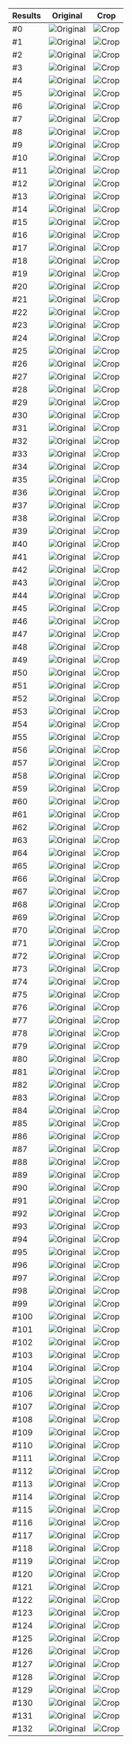 Results | Original | Crop
--- | --- | --- 
#0 | ![Original](images/original/5611260-000.png?raw=true "Original") | ![Crop](images/crop/5611260-000.png?raw=true "Crop")
#1 | ![Original](images/original/5662375-000.png?raw=true "Original") | ![Crop](images/crop/5662375-000.png?raw=true "Crop")
#2 | ![Original](images/original/6422676-000.png?raw=true "Original") | ![Crop](images/crop/6422676-000.png?raw=true "Crop")
#3 | ![Original](images/original/6423549-000.png?raw=true "Original") | ![Crop](images/crop/6423549-000.png?raw=true "Crop")
#4 | ![Original](images/original/6424086-000.png?raw=true "Original") | ![Crop](images/crop/6424086-000.png?raw=true "Crop")
#5 | ![Original](images/original/6424447-000.png?raw=true "Original") | ![Crop](images/crop/6424447-000.png?raw=true "Crop")
#6 | ![Original](images/original/6424459-000.png?raw=true "Original") | ![Crop](images/crop/6424459-000.png?raw=true "Crop")
#7 | ![Original](images/original/6424467-000.png?raw=true "Original") | ![Crop](images/crop/6424467-000.png?raw=true "Crop")
#8 | ![Original](images/original/6424753-000.png?raw=true "Original") | ![Crop](images/crop/6424753-000.png?raw=true "Crop")
#9 | ![Original](images/original/6424753-001.png?raw=true "Original") | ![Crop](images/crop/6424753-001.png?raw=true "Crop")
#10 | ![Original](images/original/6424753-002.png?raw=true "Original") | ![Crop](images/crop/6424753-002.png?raw=true "Crop")
#11 | ![Original](images/original/6424753-003.png?raw=true "Original") | ![Crop](images/crop/6424753-003.png?raw=true "Crop")
#12 | ![Original](images/original/6424840-000.png?raw=true "Original") | ![Crop](images/crop/6424840-000.png?raw=true "Crop")
#13 | ![Original](images/original/6424840-001.png?raw=true "Original") | ![Crop](images/crop/6424840-001.png?raw=true "Crop")
#14 | ![Original](images/original/6424894-000.png?raw=true "Original") | ![Crop](images/crop/6424894-000.png?raw=true "Crop")
#15 | ![Original](images/original/6425093-000.png?raw=true "Original") | ![Crop](images/crop/6425093-000.png?raw=true "Crop")
#16 | ![Original](images/original/6425172-000.png?raw=true "Original") | ![Crop](images/crop/6425172-000.png?raw=true "Crop")
#17 | ![Original](images/original/6425172-001.png?raw=true "Original") | ![Crop](images/crop/6425172-001.png?raw=true "Crop")
#18 | ![Original](images/original/6425172-002.png?raw=true "Original") | ![Crop](images/crop/6425172-002.png?raw=true "Crop")
#19 | ![Original](images/original/6425581-000.png?raw=true "Original") | ![Crop](images/crop/6425581-000.png?raw=true "Crop")
#20 | ![Original](images/original/6425672-000.png?raw=true "Original") | ![Crop](images/crop/6425672-000.png?raw=true "Crop")
#21 | ![Original](images/original/6425673-000.png?raw=true "Original") | ![Crop](images/crop/6425673-000.png?raw=true "Crop")
#22 | ![Original](images/original/6425915-000.png?raw=true "Original") | ![Crop](images/crop/6425915-000.png?raw=true "Crop")
#23 | ![Original](images/original/6425974-000.png?raw=true "Original") | ![Crop](images/crop/6425974-000.png?raw=true "Crop")
#24 | ![Original](images/original/6425977-000.png?raw=true "Original") | ![Crop](images/crop/6425977-000.png?raw=true "Crop")
#25 | ![Original](images/original/6425983-000.png?raw=true "Original") | ![Crop](images/crop/6425983-000.png?raw=true "Crop")
#26 | ![Original](images/original/6425985-000.png?raw=true "Original") | ![Crop](images/crop/6425985-000.png?raw=true "Crop")
#27 | ![Original](images/original/6426043-000.png?raw=true "Original") | ![Crop](images/crop/6426043-000.png?raw=true "Crop")
#28 | ![Original](images/original/6426043-001.png?raw=true "Original") | ![Crop](images/crop/6426043-001.png?raw=true "Crop")
#29 | ![Original](images/original/6426048-000.png?raw=true "Original") | ![Crop](images/crop/6426048-000.png?raw=true "Crop")
#30 | ![Original](images/original/6426057-000.png?raw=true "Original") | ![Crop](images/crop/6426057-000.png?raw=true "Crop")
#31 | ![Original](images/original/6426086-000.png?raw=true "Original") | ![Crop](images/crop/6426086-000.png?raw=true "Crop")
#32 | ![Original](images/original/6426366-000.png?raw=true "Original") | ![Crop](images/crop/6426366-000.png?raw=true "Crop")
#33 | ![Original](images/original/6426375-000.png?raw=true "Original") | ![Crop](images/crop/6426375-000.png?raw=true "Crop")
#34 | ![Original](images/original/6426420-000.png?raw=true "Original") | ![Crop](images/crop/6426420-000.png?raw=true "Crop")
#35 | ![Original](images/original/6426520-000.png?raw=true "Original") | ![Crop](images/crop/6426520-000.png?raw=true "Crop")
#36 | ![Original](images/original/6426520-001.png?raw=true "Original") | ![Crop](images/crop/6426520-001.png?raw=true "Crop")
#37 | ![Original](images/original/6426520-002.png?raw=true "Original") | ![Crop](images/crop/6426520-002.png?raw=true "Crop")
#38 | ![Original](images/original/6426522-000.png?raw=true "Original") | ![Crop](images/crop/6426522-000.png?raw=true "Crop")
#39 | ![Original](images/original/6426522-001.png?raw=true "Original") | ![Crop](images/crop/6426522-001.png?raw=true "Crop")
#40 | ![Original](images/original/6426522-002.png?raw=true "Original") | ![Crop](images/crop/6426522-002.png?raw=true "Crop")
#41 | ![Original](images/original/6426538-000.png?raw=true "Original") | ![Crop](images/crop/6426538-000.png?raw=true "Crop")
#42 | ![Original](images/original/6426550-000.png?raw=true "Original") | ![Crop](images/crop/6426550-000.png?raw=true "Crop")
#43 | ![Original](images/original/6426550-001.png?raw=true "Original") | ![Crop](images/crop/6426550-001.png?raw=true "Crop")
#44 | ![Original](images/original/6426563-000.png?raw=true "Original") | ![Crop](images/crop/6426563-000.png?raw=true "Crop")
#45 | ![Original](images/original/6426563-001.png?raw=true "Original") | ![Crop](images/crop/6426563-001.png?raw=true "Crop")
#46 | ![Original](images/original/6426565-000.png?raw=true "Original") | ![Crop](images/crop/6426565-000.png?raw=true "Crop")
#47 | ![Original](images/original/6426565-001.png?raw=true "Original") | ![Crop](images/crop/6426565-001.png?raw=true "Crop")
#48 | ![Original](images/original/6426625-000.png?raw=true "Original") | ![Crop](images/crop/6426625-000.png?raw=true "Crop")
#49 | ![Original](images/original/6426724-000.png?raw=true "Original") | ![Crop](images/crop/6426724-000.png?raw=true "Crop")
#50 | ![Original](images/original/6426726-000.png?raw=true "Original") | ![Crop](images/crop/6426726-000.png?raw=true "Crop")
#51 | ![Original](images/original/6426726-001.png?raw=true "Original") | ![Crop](images/crop/6426726-001.png?raw=true "Crop")
#52 | ![Original](images/original/6426809-000.png?raw=true "Original") | ![Crop](images/crop/6426809-000.png?raw=true "Crop")
#53 | ![Original](images/original/6426810-000.png?raw=true "Original") | ![Crop](images/crop/6426810-000.png?raw=true "Crop")
#54 | ![Original](images/original/6426883-000.png?raw=true "Original") | ![Crop](images/crop/6426883-000.png?raw=true "Crop")
#55 | ![Original](images/original/6426886-000.png?raw=true "Original") | ![Crop](images/crop/6426886-000.png?raw=true "Crop")
#56 | ![Original](images/original/6426888-000.png?raw=true "Original") | ![Crop](images/crop/6426888-000.png?raw=true "Crop")
#57 | ![Original](images/original/6426889-000.png?raw=true "Original") | ![Crop](images/crop/6426889-000.png?raw=true "Crop")
#58 | ![Original](images/original/6426890-000.png?raw=true "Original") | ![Crop](images/crop/6426890-000.png?raw=true "Crop")
#59 | ![Original](images/original/6426893-000.png?raw=true "Original") | ![Crop](images/crop/6426893-000.png?raw=true "Crop")
#60 | ![Original](images/original/6426893-001.png?raw=true "Original") | ![Crop](images/crop/6426893-001.png?raw=true "Crop")
#61 | ![Original](images/original/6426969-000.png?raw=true "Original") | ![Crop](images/crop/6426969-000.png?raw=true "Crop")
#62 | ![Original](images/original/6426982-000.png?raw=true "Original") | ![Crop](images/crop/6426982-000.png?raw=true "Crop")
#63 | ![Original](images/original/6426986-000.png?raw=true "Original") | ![Crop](images/crop/6426986-000.png?raw=true "Crop")
#64 | ![Original](images/original/6426992-000.png?raw=true "Original") | ![Crop](images/crop/6426992-000.png?raw=true "Crop")
#65 | ![Original](images/original/6427014-000.png?raw=true "Original") | ![Crop](images/crop/6427014-000.png?raw=true "Crop")
#66 | ![Original](images/original/6427014-001.png?raw=true "Original") | ![Crop](images/crop/6427014-001.png?raw=true "Crop")
#67 | ![Original](images/original/6427014-002.png?raw=true "Original") | ![Crop](images/crop/6427014-002.png?raw=true "Crop")
#68 | ![Original](images/original/6427014-003.png?raw=true "Original") | ![Crop](images/crop/6427014-003.png?raw=true "Crop")
#69 | ![Original](images/original/6427014-004.png?raw=true "Original") | ![Crop](images/crop/6427014-004.png?raw=true "Crop")
#70 | ![Original](images/original/6427014-005.png?raw=true "Original") | ![Crop](images/crop/6427014-005.png?raw=true "Crop")
#71 | ![Original](images/original/6427014-006.png?raw=true "Original") | ![Crop](images/crop/6427014-006.png?raw=true "Crop")
#72 | ![Original](images/original/6427014-007.png?raw=true "Original") | ![Crop](images/crop/6427014-007.png?raw=true "Crop")
#73 | ![Original](images/original/6427014-008.png?raw=true "Original") | ![Crop](images/crop/6427014-008.png?raw=true "Crop")
#74 | ![Original](images/original/6427047-000.png?raw=true "Original") | ![Crop](images/crop/6427047-000.png?raw=true "Crop")
#75 | ![Original](images/original/6427047-001.png?raw=true "Original") | ![Crop](images/crop/6427047-001.png?raw=true "Crop")
#76 | ![Original](images/original/6427047-002.png?raw=true "Original") | ![Crop](images/crop/6427047-002.png?raw=true "Crop")
#77 | ![Original](images/original/6427047-003.png?raw=true "Original") | ![Crop](images/crop/6427047-003.png?raw=true "Crop")
#78 | ![Original](images/original/6427047-004.png?raw=true "Original") | ![Crop](images/crop/6427047-004.png?raw=true "Crop")
#79 | ![Original](images/original/6427047-005.png?raw=true "Original") | ![Crop](images/crop/6427047-005.png?raw=true "Crop")
#80 | ![Original](images/original/6427047-006.png?raw=true "Original") | ![Crop](images/crop/6427047-006.png?raw=true "Crop")
#81 | ![Original](images/original/6427047-007.png?raw=true "Original") | ![Crop](images/crop/6427047-007.png?raw=true "Crop")
#82 | ![Original](images/original/6427047-008.png?raw=true "Original") | ![Crop](images/crop/6427047-008.png?raw=true "Crop")
#83 | ![Original](images/original/6427101-000.png?raw=true "Original") | ![Crop](images/crop/6427101-000.png?raw=true "Crop")
#84 | ![Original](images/original/6427101-001.png?raw=true "Original") | ![Crop](images/crop/6427101-001.png?raw=true "Crop")
#85 | ![Original](images/original/6427132-000.png?raw=true "Original") | ![Crop](images/crop/6427132-000.png?raw=true "Crop")
#86 | ![Original](images/original/6427132-001.png?raw=true "Original") | ![Crop](images/crop/6427132-001.png?raw=true "Crop")
#87 | ![Original](images/original/6427147-000.png?raw=true "Original") | ![Crop](images/crop/6427147-000.png?raw=true "Crop")
#88 | ![Original](images/original/6427147-001.png?raw=true "Original") | ![Crop](images/crop/6427147-001.png?raw=true "Crop")
#89 | ![Original](images/original/6427182-000.png?raw=true "Original") | ![Crop](images/crop/6427182-000.png?raw=true "Crop")
#90 | ![Original](images/original/6427186-000.png?raw=true "Original") | ![Crop](images/crop/6427186-000.png?raw=true "Crop")
#91 | ![Original](images/original/6427193-000.png?raw=true "Original") | ![Crop](images/crop/6427193-000.png?raw=true "Crop")
#92 | ![Original](images/original/6427197-000.png?raw=true "Original") | ![Crop](images/crop/6427197-000.png?raw=true "Crop")
#93 | ![Original](images/original/6427212-000.png?raw=true "Original") | ![Crop](images/crop/6427212-000.png?raw=true "Crop")
#94 | ![Original](images/original/6427285-000.png?raw=true "Original") | ![Crop](images/crop/6427285-000.png?raw=true "Crop")
#95 | ![Original](images/original/6427324-000.png?raw=true "Original") | ![Crop](images/crop/6427324-000.png?raw=true "Crop")
#96 | ![Original](images/original/6427330-000.png?raw=true "Original") | ![Crop](images/crop/6427330-000.png?raw=true "Crop")
#97 | ![Original](images/original/6427330-001.png?raw=true "Original") | ![Crop](images/crop/6427330-001.png?raw=true "Crop")
#98 | ![Original](images/original/6427343-000.png?raw=true "Original") | ![Crop](images/crop/6427343-000.png?raw=true "Crop")
#99 | ![Original](images/original/6427347-000.png?raw=true "Original") | ![Crop](images/crop/6427347-000.png?raw=true "Crop")
#100 | ![Original](images/original/6427350-000.png?raw=true "Original") | ![Crop](images/crop/6427350-000.png?raw=true "Crop")
#101 | ![Original](images/original/6427361-000.png?raw=true "Original") | ![Crop](images/crop/6427361-000.png?raw=true "Crop")
#102 | ![Original](images/original/6427367-000.png?raw=true "Original") | ![Crop](images/crop/6427367-000.png?raw=true "Crop")
#103 | ![Original](images/original/6427367-001.png?raw=true "Original") | ![Crop](images/crop/6427367-001.png?raw=true "Crop")
#104 | ![Original](images/original/6427373-000.png?raw=true "Original") | ![Crop](images/crop/6427373-000.png?raw=true "Crop")
#105 | ![Original](images/original/6427380-000.png?raw=true "Original") | ![Crop](images/crop/6427380-000.png?raw=true "Crop")
#106 | ![Original](images/original/6427417-000.png?raw=true "Original") | ![Crop](images/crop/6427417-000.png?raw=true "Crop")
#107 | ![Original](images/original/6427425-000.png?raw=true "Original") | ![Crop](images/crop/6427425-000.png?raw=true "Crop")
#108 | ![Original](images/original/6427459-000.png?raw=true "Original") | ![Crop](images/crop/6427459-000.png?raw=true "Crop")
#109 | ![Original](images/original/6427487-000.png?raw=true "Original") | ![Crop](images/crop/6427487-000.png?raw=true "Crop")
#110 | ![Original](images/original/6427518-000.png?raw=true "Original") | ![Crop](images/crop/6427518-000.png?raw=true "Crop")
#111 | ![Original](images/original/6427615-000.png?raw=true "Original") | ![Crop](images/crop/6427615-000.png?raw=true "Crop")
#112 | ![Original](images/original/6427625-000.png?raw=true "Original") | ![Crop](images/crop/6427625-000.png?raw=true "Crop")
#113 | ![Original](images/original/6427661-000.png?raw=true "Original") | ![Crop](images/crop/6427661-000.png?raw=true "Crop")
#114 | ![Original](images/original/6427900-000.png?raw=true "Original") | ![Crop](images/crop/6427900-000.png?raw=true "Crop")
#115 | ![Original](images/original/6427900-001.png?raw=true "Original") | ![Crop](images/crop/6427900-001.png?raw=true "Crop")
#116 | ![Original](images/original/6428041-000.png?raw=true "Original") | ![Crop](images/crop/6428041-000.png?raw=true "Crop")
#117 | ![Original](images/original/6428220-000.png?raw=true "Original") | ![Crop](images/crop/6428220-000.png?raw=true "Crop")
#118 | ![Original](images/original/6428220-001.png?raw=true "Original") | ![Crop](images/crop/6428220-001.png?raw=true "Crop")
#119 | ![Original](images/original/6428220-002.png?raw=true "Original") | ![Crop](images/crop/6428220-002.png?raw=true "Crop")
#120 | ![Original](images/original/6428220-003.png?raw=true "Original") | ![Crop](images/crop/6428220-003.png?raw=true "Crop")
#121 | ![Original](images/original/6428351-000.png?raw=true "Original") | ![Crop](images/crop/6428351-000.png?raw=true "Crop")
#122 | ![Original](images/original/6428353-000.png?raw=true "Original") | ![Crop](images/crop/6428353-000.png?raw=true "Crop")
#123 | ![Original](images/original/6428359-000.png?raw=true "Original") | ![Crop](images/crop/6428359-000.png?raw=true "Crop")
#124 | ![Original](images/original/6428362-000.png?raw=true "Original") | ![Crop](images/crop/6428362-000.png?raw=true "Crop")
#125 | ![Original](images/original/6428477-000.png?raw=true "Original") | ![Crop](images/crop/6428477-000.png?raw=true "Crop")
#126 | ![Original](images/original/6428625-000.png?raw=true "Original") | ![Crop](images/crop/6428625-000.png?raw=true "Crop")
#127 | ![Original](images/original/6428632-000.png?raw=true "Original") | ![Crop](images/crop/6428632-000.png?raw=true "Crop")
#128 | ![Original](images/original/6428775-000.png?raw=true "Original") | ![Crop](images/crop/6428775-000.png?raw=true "Crop")
#129 | ![Original](images/original/6428784-000.png?raw=true "Original") | ![Crop](images/crop/6428784-000.png?raw=true "Crop")
#130 | ![Original](images/original/6428850-000.png?raw=true "Original") | ![Crop](images/crop/6428850-000.png?raw=true "Crop")
#131 | ![Original](images/original/6428850-001.png?raw=true "Original") | ![Crop](images/crop/6428850-001.png?raw=true "Crop")
#132 | ![Original](images/original/6428850-002.png?raw=true "Original") | ![Crop](images/crop/6428850-002.png?raw=true "Crop")
